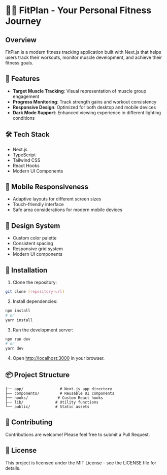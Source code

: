 # 🏋️‍♂️ FitPlan - Your Personal Fitness Journey

## Overview

FitPlan is a modern fitness tracking application built with Next.js that helps users track their workouts, monitor muscle development, and achieve their fitness goals.

## 🚀 Features

- **Target Muscle Tracking**: Visual representation of muscle group engagement
- **Progress Monitoring**: Track strength gains and workout consistency
- **Responsive Design**: Optimized for both desktop and mobile devices
- **Dark Mode Support**: Enhanced viewing experience in different lighting conditions

## 🛠 Tech Stack

- Next.js
- TypeScript
- Tailwind CSS
- React Hooks
- Modern UI Components

## 📱 Mobile Responsiveness

- Adaptive layouts for different screen sizes
- Touch-friendly interface
- Safe area considerations for modern mobile devices

## 🎨 Design System

- Custom color palette
- Consistent spacing
- Responsive grid system
- Modern UI components

## 🔧 Installation

1. Clone the repository:

```bash
git clone [repository-url]
```

2. Install dependencies:

```bash
npm install
# or
yarn install
```

3. Run the development server:

```bash
npm run dev
# or
yarn dev
```

4. Open [http://localhost:3000](http://localhost:3000) in your browser.

## 📦 Project Structure

```
├── app/                # Next.js app directory
├── components/         # Reusable UI components
├── hooks/             # Custom React hooks
├── lib/              # Utility functions
└── public/           # Static assets
```

## 🤝 Contributing

Contributions are welcome! Please feel free to submit a Pull Request.

## 📄 License

This project is licensed under the MIT License - see the LICENSE file for details.
